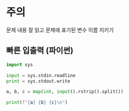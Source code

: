 # 주의

문제 내용 잘 읽고 문제에 표기된 변수 이름 지키기

## 빠른 입출력 (파이썬)

```python
import sys

input = sys.stdin.readline
print = sys.stdout.write

a, b, c = map(int, input().rstrip().split())

print(f"{a} {b} {c}\n")

```
